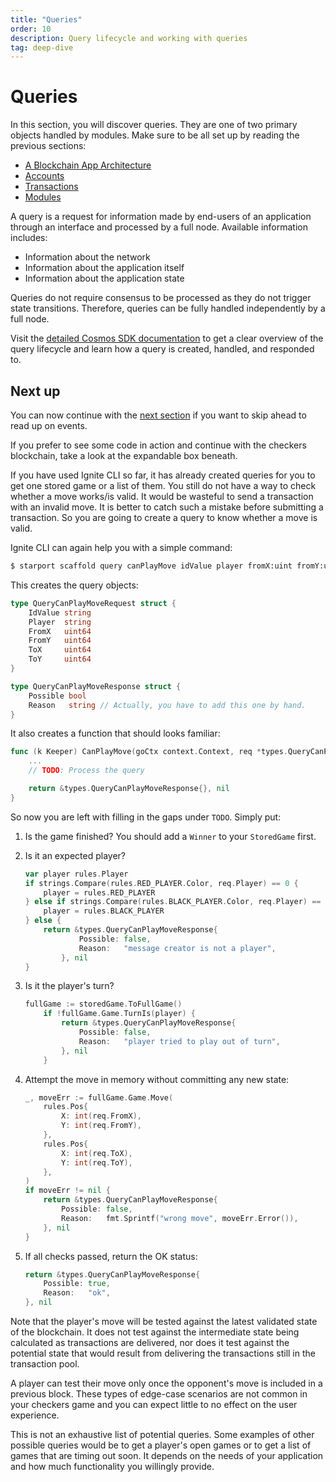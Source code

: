 ```yaml
---
title: "Queries"
order: 10
description: Query lifecycle and working with queries
tag: deep-dive
---
```


# Queries

<HighlightBox type="synopsis">

In this section, you will discover queries. They are one of two primary objects handled by modules. Make sure to be all set up by reading the previous sections:

* [A Blockchain App Architecture](./architecture.md)
* [Accounts](./accounts.md)
* [Transactions](./transactions.md)
* [Modules](./modules.md)

</HighlightBox>

A query is a request for information made by end-users of an application through an interface and processed by a full node. Available information includes:

* Information about the network
* Information about the application itself
* Information about the application state

Queries do not require consensus to be processed as they do not trigger state transitions. Therefore, queries can be fully handled independently by a full node.

<HighlightBox type="info">

Visit the [detailed Cosmos SDK documentation](https://docs.cosmos.network/master/basics/query-lifecycle.html) to get a clear overview of the query lifecycle and learn how a query is created, handled, and responded to.

</HighlightBox>

## Next up

You can now continue with the [next section](./events.md) if you want to skip ahead to read up on events.

If you prefer to see some code in action and continue with the checkers blockchain, take a look at the expandable box beneath.

<ExpansionPanel title="Show me some code for my checkers blockchain">

If you have used Ignite CLI so far, it has already created queries for you to get one stored game or a list of them. You still do not have a way to check whether a move works/is valid. It would be wasteful to send a transaction with an invalid move. It is better to catch such a mistake before submitting a transaction. So you are going to create a query to know whether a move is valid.

Ignite CLI can again help you with a simple command:

```sh
$ starport scaffold query canPlayMove idValue player fromX:uint fromY:uint toX:uint toY:uint --module checkers --response possible:bool
```

This creates the query objects:

```go
type QueryCanPlayMoveRequest struct {
    IdValue string
    Player  string
    FromX   uint64
    FromY   uint64
    ToX     uint64
    ToY     uint64
}

type QueryCanPlayMoveResponse struct {
    Possible bool
    Reason   string // Actually, you have to add this one by hand.
}
```

It also creates a function that should looks familiar:

```go
func (k Keeper) CanPlayMove(goCtx context.Context, req *types.QueryCanPlayMoveRequest) (*types.QueryCanPlayMoveResponse, error) {
    ...
    // TODO: Process the query

    return &types.QueryCanPlayMoveResponse{}, nil
}
```

So now you are left with filling in the gaps under `TODO`. Simply put:

1. Is the game finished? You should add a `Winner` to your `StoredGame` first.
2. Is it an expected player?

    ```go
    var player rules.Player
    if strings.Compare(rules.RED_PLAYER.Color, req.Player) == 0 {
        player = rules.RED_PLAYER
    } else if strings.Compare(rules.BLACK_PLAYER.Color, req.Player) == 0 {
        player = rules.BLACK_PLAYER
    } else {
        return &types.QueryCanPlayMoveResponse{
                Possible: false,
                Reason:   "message creator is not a player",
            }, nil
    }
    ```

3. Is it the player's turn?

    ```go
    fullGame := storedGame.ToFullGame()
        if !fullGame.Game.TurnIs(player) {
            return &types.QueryCanPlayMoveResponse{
                Possible: false,
                Reason:   "player tried to play out of turn",
            }, nil
        }
    ```

4. Attempt the move in memory without committing any new state:

    ```go
    _, moveErr := fullGame.Game.Move(
        rules.Pos{
            X: int(req.FromX),
            Y: int(req.FromY),
        },
        rules.Pos{
            X: int(req.ToX),
            Y: int(req.ToY),
        },
    )
    if moveErr != nil {
        return &types.QueryCanPlayMoveResponse{
            Possible: false,
            Reason:   fmt.Sprintf("wrong move", moveErr.Error()),
        }, nil
    }
    ```

5. If all checks passed, return the OK status:

    ```go
    return &types.QueryCanPlayMoveResponse{
        Possible: true,
        Reason:   "ok",
    }, nil
    ```

Note that the player's move will be tested against the latest validated state of the blockchain. It does not test against the intermediate state being calculated as transactions are delivered, nor does it test against the potential state that would result from delivering the transactions still in the transaction pool.

A player can test their move only once the opponent's move is included in a previous block. These types of edge-case scenarios are not common in your checkers game and you can expect little to no effect on the user experience.

This is not an exhaustive list of potential queries. Some examples of other possible queries would be to get a player's open games or to get a list of games that are timing out soon. It depends on the needs of your application and how much functionality you willingly provide.

</ExpansionPanel>
